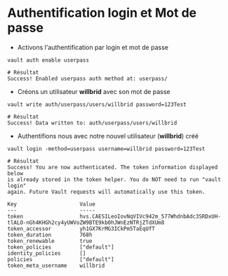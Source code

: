 # Authentification login et Mot de passe

- Activons l'authentification par login et mot de passe

```
vault auth enable userpass
```

```
# Résultat
Success! Enabled userpass auth method at: userpass/
```

- Créons un utilisateur **willbrid** avec son mot de passe

```
vault write auth/userpass/users/willbrid password=123Test
```

```
# Résultat
Success! Data written to: auth/userpass/users/willbrid
```

- Authentifions nous avec notre nouvel utilisateur (**willbrid**) créé

```
vault login -method=userpass username=willbrid password=123Test
```

```
# Résultat
Success! You are now authenticated. The token information displayed below
is already stored in the token helper. You do NOT need to run "vault login"
again. Future Vault requests will automatically use this token.

Key                    Value
---                    -----
token                  hvs.CAESILeoIovNqVIVc942m_577WhdnbAdc3SRDxUH-tlALO-nGh4KHGh2cy4yUWVoZW9BTE9kb0hJWnEzNTRjZTdXUm8
token_accessor         yh1GX7KrMG3ICkPm5TaEqUfT
token_duration         768h
token_renewable        true
token_policies         ["default"]
identity_policies      []
policies               ["default"]
token_meta_username    willbrid
```